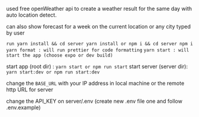 used free openWeather api to create a weather result for the same day with auto location detect.

can also show forecast for a week on the current location or  any city typed by user

`run yarn install && cd server yarn install or npm i && cd server npm i`
`yarn format : will run prettier for code formatting`
`yarn start : will start the app (choose expo or dev build)`

start app (root dir) : `yarn start or npm run start`
start server (server dir): `yarn start:dev or npm run start:dev`

change the `BASE_URL` with your IP address in local machine or the remote http URL for server

change the API_KEY on server/.env (create new .env file one and follow .env.example)
